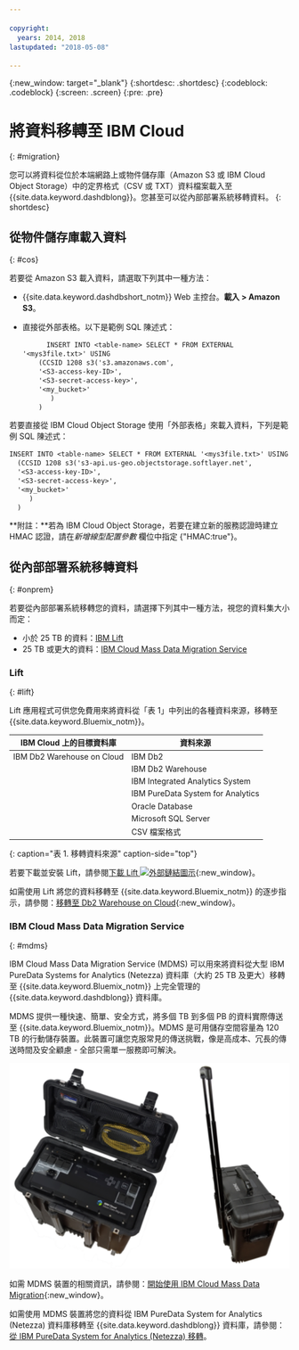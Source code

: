 ```yaml
---

copyright:
  years: 2014, 2018
lastupdated: "2018-05-08"

---
```


<!-- Attribute definitions --> 
{:new_window: target="_blank"}
{:shortdesc: .shortdesc}
{:codeblock: .codeblock}
{:screen: .screen}
{:pre: .pre}

# 將資料移轉至 IBM Cloud
{: #migration}

您可以將資料從位於本端網路上或物件儲存庫（Amazon S3 或 IBM Cloud Object Storage）中的定界格式（CSV 或 TXT）資料檔案載入至 {{site.data.keyword.dashdblong}}。您甚至可以從內部部署系統移轉資料。
{: shortdesc}

## 從物件儲存庫載入資料
{: #cos}

若要從 Amazon S3 載入資料，請選取下列其中一種方法：
  * {{site.data.keyword.dashdbshort_notm}} Web 主控台。**載入 > Amazon S3**。 
  * 直接從外部表格。以下是範例 SQL 陳述式：

    ```
          INSERT INTO <table-name> SELECT * FROM EXTERNAL '<mys3file.txt>' USING
        (CCSID 1208 s3('s3.amazonaws.com', 
        '<S3-access-key-ID>',
        '<S3-secret-access-key>', 
        '<my_bucket>'
           )
        )      
    ```

若要直接從 IBM Cloud Object Storage 使用「外部表格」來載入資料，下列是範例 SQL 陳述式：

```
INSERT INTO <table-name> SELECT * FROM EXTERNAL '<mys3file.txt>' USING
  (CCSID 1208 s3('s3-api.us-geo.objectstorage.softlayer.net', 
  '<S3-access-key-ID>',
  '<S3-secret-access-key>', 
  '<my_bucket>'
     )
  )      
```

**附註：**若為 IBM Cloud Object Storage，若要在建立新的服務認證時建立 HMAC 認證，請在*新增線型配置參數* 欄位中指定 {"HMAC:true"}。

## 從內部部署系統移轉資料
{: #onprem}

若要從內部部署系統移轉您的資料，請選擇下列其中一種方法，視您的資料集大小而定：
* 小於 25 TB 的資料：[IBM Lift](#lift)
* 25 TB 或更大的資料：[IBM Cloud Mass Data Migration Service](#mdms)

### Lift
{: #lift}

Lift 應用程式可供您免費用來將資料從「表 1」中列出的各種資料來源，移轉至 {{site.data.keyword.Bluemix_notm}}。 

| IBM Cloud 上的目標資料庫 | 資料來源 |
|------------------------------|-------------|
| IBM Db2 Warehouse on Cloud   | IBM Db2 |
|                              | IBM Db2 Warehouse |
|                              | IBM Integrated Analytics System |
|                              | IBM PureData System for Analytics |
|                              |Oracle Database|
|                              | Microsoft SQL Server |
|                              | CSV 檔案格式 |
{: caption="表 1. 移轉資料來源" caption-side="top"}

若要下載並安裝 Lift，請參閱[下載 Lift ![外部鏈結圖示](../../icons/launch-glyph.svg "外部鏈結圖示")](https://lift.ng.bluemix.net/#download){:new_window}。

如需使用 Lift 將您的資料移轉至 {{site.data.keyword.Bluemix_notm}} 的逐步指示，請參閱：[移轉至 Db2 Warehouse on Cloud](/docs/services/lift-cli/index.html#about-lift){:new_window}。

### IBM Cloud Mass Data Migration Service
{: #mdms}

IBM Cloud Mass Data Migration Service (MDMS) 可以用來將資料從大型 IBM PureData Systems for Analytics (Netezza) 資料庫（大約 25 TB 及更大）移轉至 {{site.data.keyword.Bluemix_notm}} 上完全管理的 {{site.data.keyword.dashdblong}} 資料庫。

MDMS 提供一種快速、簡單、安全方式，將多個 TB 到多個 PB 的資料實際傳送至 {{site.data.keyword.Bluemix_notm}}。MDMS 是可用儲存空間容量為 120 TB 的行動儲存裝置。此裝置可讓您克服常見的傳送挑戰，像是高成本、冗長的傳送時間及安全顧慮 - 全部只需單一服務即可解決。


![Mass Data Migration Service 裝置的視圖](images/mdms.svg)

如需 MDMS 裝置的相關資訊，請參閱：[開始使用 IBM Cloud Mass Data Migration](/docs/infrastructure/mass-data-migration/index.html#getting-started-with-ibm-cloud-mass-data-migration){:new_window}。

如需使用 MDMS 裝置將您的資料從 IBM PureData System for Analytics (Netezza) 資料庫移轉至 {{site.data.keyword.dashdblong}} 資料庫，請參閱：[從 IBM PureData System for Analytics (Netezza) 移轉](/docs/services/Db2whc/pda_db2whc_mdms.html)。

